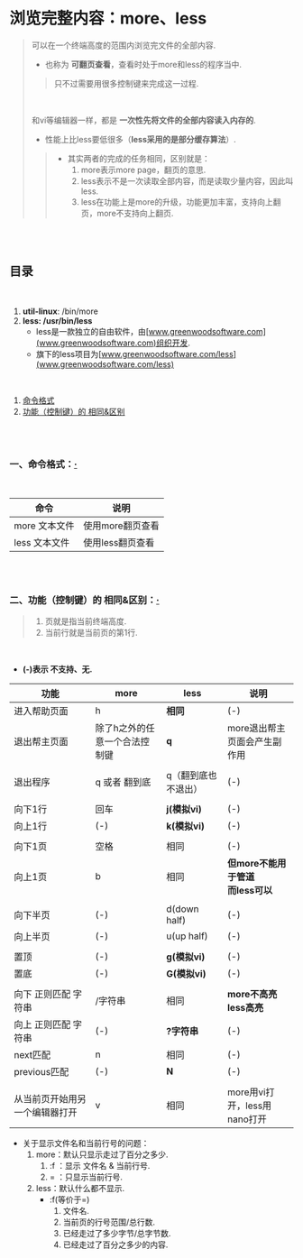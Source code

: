 # 浏览完整内容：more、less
> 可以在一个终端高度的范围内浏览完文件的全部内容.
>
> - 也称为 **可翻页查看**，查看时处于more和less的程序当中.
>
>> 只不过需要用很多控制键来完成这一过程.
>>
> <br>
>
> 和vi等编辑器一样，都是 **一次性先将文件的全部内容读入内存的**.
>
> - 性能上比less要低很多（**less采用的是部分缓存算法**）.
>
>> - 其实两者的完成的任务相同，区别就是：
>>   1. more表示more page，翻页的意思.
>>   2. less表示不是一次读取全部内容，而是读取少量内容，因此叫less.
>>   3. less在功能上是more的升级，功能更加丰富，支持向上翻页，more不支持向上翻页.

<br><br>

## 目录

<br>

1. **util-linux**: /bin/more
2. **less: /usr/bin/less**
   - less是一款独立的自由软件，由[www.greenwoodsoftware.com](www.greenwoodsoftware.com)组织开发.
   - 旗下的less项目为[www.greenwoodsoftware.com/less](www.greenwoodsoftware.com/less)

<br>

1. [命令格式](#一命令格式)
2. [功能（控制键）的 相同&区别](#二功能控制键的-相同区别)

<br><br>

### 一、命令格式：[·](#目录)

<br>

| 命令 | 说明 |
| --- | --- |
| more 文本文件 | 使用more翻页查看 |
| less 文本文件 | 使用less翻页查看 |

<br><br>

### 二、功能（控制键）的 相同&区别：[·](#目录)
> 1. 页就是指当前终端高度.
> 2. 当前行就是当前页的第1行.

<br>

- **(-)表示 不支持、无.**

| 功能 | more | less | 说明 |
| --- | --- | --- | --- |
| 进入帮助页面 | h | **相同** | (-) |
| 退出帮主页面 | 除了h之外的任意一个合法控制键 | **q** | more退出帮主页面会产生副作用 |
|  |  |  |  |
| 退出程序 | q 或者 翻到底 | q（翻到底也不退出）| (-) |
|  |  |  |  |
| 向下1行 | 回车 | **j(模拟vi)** | (-) |
| 向上1行 | (-) | **k(模拟vi)** | (-) |
|  |  |  |  |
| 向下1页 | 空格 | 相同 | (-) |
| 向上1页 | b | 相同 | **但more不能用于管道<br>而less可以** |
|  |  |  |  |
| 向下半页 | (-) | d(down half) | (-) |
| 向上半页 | (-) | u(up half) | (-) |
|  |  |  |  |
| 置顶 | (-) | **g(模拟vi)** | (-) |
| 置底 | (-) | **G(模拟vi)** | (-) |
|  |  |  |  |
| 向下 正则匹配 字符串 | /字符串 | 相同 | **more不高亮<br>less高亮** |
| 向上 正则匹配 字符串 | (-) | **?字符串** | (-) |
| next匹配 | n | 相同 | (-) |
| previous匹配 | (-) | **N** | (-) |
|  |  |  |  |
| 从当前页开始用另一个编辑器打开 | v | 相同 | more用vi打开，less用nano打开 |

- 关于显示文件名和当前行号的问题：
   1. more：默认只显示走过了百分之多少.
      1. :f ：显示 文件名 & 当前行号.
      2. = ：只显示当前行号.
   2. less：默认什么都不显示.
      - :f(等价于=)
         1. 文件名.
         2. 当前页的行号范围/总行数.
         3. 已经走过了多少字节/总字节数.
         4. 已经走过了百分之多少的内容.
